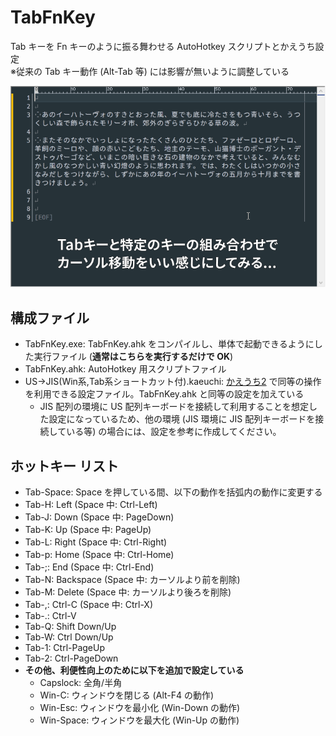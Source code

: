 # TabFnKey
Tab キーを Fn キーのように振る舞わせる AutoHotkey スクリプトとかえうち設定  
※従来の Tab キー動作 (Alt-Tab 等) には影響が無いように調整している

![demo](https://github.com/yuru7/TabFnKey/raw/images/20200725-114349.gif)

## 構成ファイル

* TabFnKey.exe: TabFnKey.ahk をコンパイルし、単体で起動できるようにした実行ファイル (**通常はこちらを実行するだけで OK**)
* TabFnKey.ahk: AutoHotkey 用スクリプトファイル
* US→JIS\(Win系,Tab系ショートカット付\).kaeuchi: [かえうち2](https://kaeuchi.jp/summary/) で同等の操作を利用できる設定ファイル。TabFnKey.ahk と同等の設定を加えている
  * JIS 配列の環境に US 配列キーボードを接続して利用することを想定した設定になっているため、他の環境 (JIS 環境に JIS 配列キーボードを接続している等) の場合には、設定を参考に作成してください。

## ホットキー リスト

* Tab-Space: Space を押している間、以下の動作を括弧内の動作に変更する
* Tab-H: Left (Space 中: Ctrl-Left)
* Tab-J: Down (Space 中: PageDown)
* Tab-K: Up (Space 中: PageUp)
* Tab-L: Right (Space 中: Ctrl-Right)
* Tab-p: Home (Space 中: Ctrl-Home)
* Tab-;: End (Space 中: Ctrl-End)
* Tab-N: Backspace (Space 中: カーソルより前を削除)
* Tab-M: Delete (Space 中: カーソルより後ろを削除)
* Tab-,: Ctrl-C (Space 中: Ctrl-X)
* Tab-.: Ctrl-V
* Tab-Q: Shift Down/Up
* Tab-W: Ctrl Down/Up
* Tab-1: Ctrl-PageUp
* Tab-2: Ctrl-PageDown
* **その他、利便性向上のために以下を追加で設定している**
  * Capslock: 全角/半角
  * Win-C: ウィンドウを閉じる (Alt-F4 の動作)
  * Win-Esc: ウィンドウを最小化 (Win-Down の動作)
  * Win-Space: ウィンドウを最大化 (Win-Up の動作)
